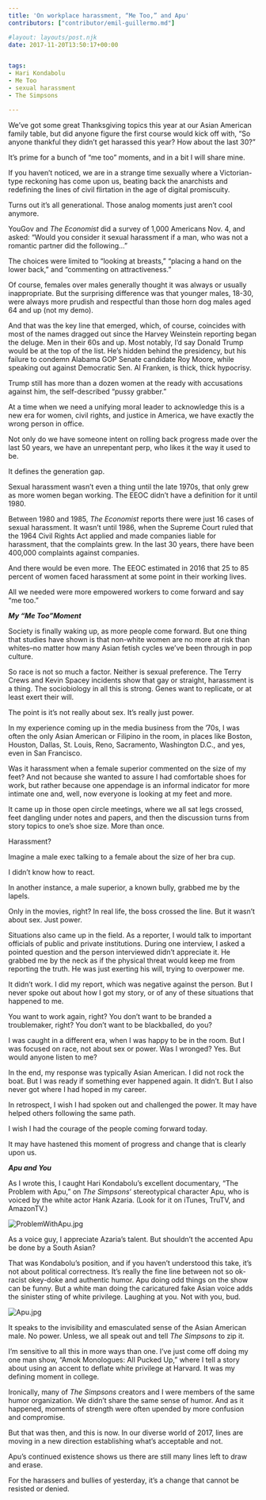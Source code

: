 ```yaml
---
title: 'On workplace harassment, “Me Too,” and Apu'
contributors: ["contributor/emil-guillermo.md"]

#layout: layouts/post.njk
date: 2017-11-20T13:50:17+00:00


tags:
- Hari Kondabolu
- Me Too
- sexual harassment
- The Simpsons

---
```


We’ve got some great Thanksgiving topics this year at our Asian American family
table, but did anyone figure the first course would kick off with, “So anyone
thankful they didn’t get harassed this year? How about the last 30?”

It’s prime for a bunch of “me too” moments, and in a bit I will share mine.

If you haven’t noticed, we are in a strange time sexually where a Victorian-type
reckoning has come upon us, beating back the anarchists and redefining the lines
of civil flirtation in the age of digital promiscuity.

Turns out it’s all generational. Those analog moments just aren’t cool anymore.

YouGov and _The Economist_ did a survey of 1,000 Americans Nov. 4, and asked:
“Would you consider it sexual harassment if a man, who was not a romantic
partner did the following…”

The choices were limited to “looking at breasts,” “placing a hand on the lower
back,” and “commenting on attractiveness.”

Of course, females over males generally thought it was always or usually
inappropriate. But the surprising difference was that younger males, 18-30, were
always more prudish and respectful than those horn dog males aged 64 and up (not
my demo).

And that was the key line that emerged, which, of course, coincides with most of
the names dragged out since the Harvey Weinstein reporting began the deluge. Men
in their 60s  and up. Most notably, I’d say Donald Trump would be at the top of
the list. He’s hidden behind the presidency, but his failure to condemn Alabama
GOP Senate candidate Roy Moore, while speaking out against Democratic Sen. Al
Franken, is thick, thick hypocrisy.

Trump still has more than a dozen women at the ready with accusations against
him, the self-described “pussy grabber.”

At a time when we need a unifying moral leader to acknowledge this is a new era
for women, civil rights, and justice in America, we have exactly the wrong
person in office.

Not only do we have someone intent on rolling back progress made over the last
50 years, we have an unrepentant perp, who likes it the way it used to be.

It defines the generation gap.

Sexual harassment wasn’t even a thing until the late 1970s, that only grew as
more women began working. The EEOC didn’t have a definition for it until 1980.

Between 1980 and 1985, _The Economist_ reports there were just 16 cases of
sexual harassment. It wasn’t until 1986, when the Supreme Court ruled that the
1964 Civil Rights Act applied and made companies liable for harassment, that the
complaints grew. In the last 30 years, there have been 400,000 complaints
against companies.

And there would be even more. The EEOC estimated in 2016 that 25 to 85 percent
of women faced harassment at some point in their working lives.

All we needed were more empowered workers to come forward and say “me too.”

**_My “Me Too”Moment_**

Society is finally waking up, as more people come forward. But one thing that
studies have shown is that non-white women are no more at risk than whites–no
matter how many Asian fetish cycles we’ve been through in pop culture.

So race is not so much a factor. Neither is sexual preference. The Terry Crews
and Kevin Spacey incidents show that gay or straight, harassment is a thing. The
sociobiology in all this is strong. Genes want to replicate, or at least exert
their will.

The point is it’s not really about sex. It’s really just power.

In my experience coming up in the media business from the ’70s, I was often the
only Asian American or Filipino in the room, in places like Boston, Houston,
Dallas, St. Louis, Reno, Sacramento, Washington D.C., and yes, even in San
Francisco.

Was it harassment when a female superior commented on the size of my feet? And
not because she wanted to assure I had comfortable shoes for work, but rather
because one appendage is an informal indicator for more intimate one and, well,
now everyone is looking at my feet and more.

It came up in those open circle meetings, where we all sat legs crossed, feet
dangling under notes and papers, and then the discussion turns from story topics
to one’s shoe size. More than once.

Harassment?

Imagine a male exec talking to a female about the size of her bra cup.

I didn’t know how to react.

In another instance, a male superior, a known bully, grabbed me by the lapels.

Only in the movies, right? In real life, the boss crossed the line. But it
wasn’t about sex. Just power.

Situations also came up in the field. As a reporter, I would talk to important
officials of public and private institutions. During one interview, I asked a
pointed question and the person interviewed didn’t appreciate it. He grabbed me
by the neck as if the physical threat would keep me from reporting the truth. He
was just exerting his will, trying to overpower me.

It didn’t work. I did my report, which was negative against the person. But I
never spoke out about how I got my story, or of any of these situations that
happened to me.

You want to work again, right? You don’t want to be branded a troublemaker,
right? You don’t want to be blackballed, do you?

I was caught in a different era, when I was happy to be in the room. But I was
focused on race, not about sex or power.  Was I wronged? Yes. But would anyone
listen to me?

In the end, my response was typically Asian American. I did not rock the boat.
But I was ready if something ever happened again. It didn’t. But I also never
got where I had hoped in my career.

In retrospect, I wish I had spoken out and challenged the power. It may have
helped others following the same path.

I wish I had the courage of the people coming forward today.

It may have hastened this moment of progress and change that is clearly upon us.

**_Apu and You_**

As I wrote this, I caught Hari Kondabolu’s excellent documentary, “The Problem
with Apu,” on _The Simpsons_‘ stereotypical character Apu, who is voiced by the
white actor Hank Azaria. (Look for it on iTunes, TruTV, and AmazonTV.)

![ProblemWithApu.jpg](/uploads/ProblemWithApu.jpg)

As a voice guy, I appreciate Azaria’s talent. But shouldn’t the accented Apu be
done by a South Asian?

That was Kondabolu’s position, and if you haven’t understood this take, it’s not
about political correctness. It’s really the fine line between not so ok-racist
okey-doke and authentic humor.  Apu doing odd things on the show can be funny.
But a white man doing the caricatured fake Asian voice adds the sinister sting
of white privilege. Laughing at you. Not with you, bud.

![Apu.jpg](/uploads/Apu.jpg)

It speaks to the invisibility and emasculated sense of the Asian American male.
No power. Unless, we all speak out and tell _The Simpsons_ to zip it.

I’m sensitive to all this in more ways than one. I’ve just come off doing my one
man show, “Amok Monologues: All Pucked Up,” where I tell a story about using an
accent to deflate white privilege at Harvard. It was my defining moment in
college.

Ironically, many of _The Simpsons_ creators and I were members of the same humor
organization. We didn’t share the same sense of humor. And as it happened,
moments of strength were often upended by more confusion and compromise.

But that was then, and this is now. In our diverse world of 2017, lines are
moving in a new direction establishing what’s acceptable and not.

Apu’s continued existence shows us there are still many lines left to draw and
erase.

For the harassers and bullies of yesterday, it’s a change that cannot be
resisted or denied.
